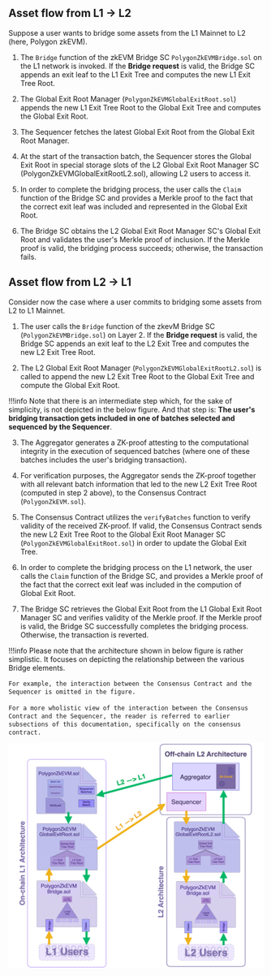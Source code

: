 ## Asset flow from L1 &rarr; L2

Suppose a user wants to bridge some assets from the L1 Mainnet to L2 (here, Polygon zkEVM).

1. The `Bridge` function of the zkEVM Bridge SC `PolygonZkEVMBridge.sol` on the L1 network is invoked. If the **Bridge request** is valid, the Bridge SC appends an exit leaf to the L1 Exit Tree and computes the new L1 Exit Tree Root.

2. The Global Exit Root Manager (`PolygonZkEVMGlobalExitRoot.sol`) appends the new L1 Exit Tree Root to the Global Exit Tree and computes the Global Exit Root.

3. The Sequencer fetches the latest Global Exit Root from the Global Exit Root Manager.

4. At the start of the transaction batch, the Sequencer stores the Global Exit Root in special storage slots of the L2 Global Exit Root Manager SC (PolygonZkEVMGlobalExitRootL2.sol), allowing L2 users to access it.

5. In order to complete the bridging process, the user calls the `Claim` function of the Bridge SC and provides a Merkle proof to the fact that the correct exit leaf was included and represented in the Global Exit Root.

6. The Bridge SC obtains the L2 Global Exit Root Manager SC's Global Exit Root and validates the user's Merkle proof of inclusion. If the Merkle proof is valid, the bridging process succeeds; otherwise, the transaction fails.

## Asset flow from L2 &rarr; L1

Consider now the case where a user commits to bridging some assets from L2 to L1 Mainnet.

1. The user calls the `Bridge` function of the zkevM Bridge SC (`PolygonZkEVMBridge.sol`) on Layer 2. If the **Bridge request** is valid, the Bridge SC appends an exit leaf to the L2 Exit Tree and computes the new L2 Exit Tree Root.

2. The L2 Global Exit Root Manager (`PolygonZkEVMGlobalExitRootL2.sol`) is called to append the new L2 Exit Tree Root to the Global Exit Tree and compute the Global Exit Root.

!!!info
    Note that there is an intermediate step which, for the sake of simplicity, is not depicted in the below figure. And that step is: **The user's bridging transaction gets included in one of batches selected and sequenced by the Sequencer**.

3. The Aggregator generates a ZK-proof attesting to the computational integrity in the execution of sequenced batches (where one of these batches includes the user's bridging transaction).

4. For verification purposes, the Aggregator sends the ZK-proof together with all relevant batch information that led to the new L2 Exit Tree Root (computed in step 2 above), to the Consensus Contract (`PolygonZkEVM.sol`).

5. The Consensus Contract utilizes the `verifyBatches` function to verify validity of the received ZK-proof. If valid, the Consensus Contract sends the new L2 Exit Tree Root to the Global Exit Root Manager SC (`PolygonZkEVMGlobalExitRoot.sol`) in order to update the Global Exit Tree.

6. In order to complete the bridging process on the L1 network, the user calls the `Claim` function of the Bridge SC, and provides a Merkle proof of the fact that the correct exit leaf was included in the compution of Global Exit Root.

7. The Bridge SC retrieves the Global Exit Root from the L1 Global Exit Root Manager SC and verifies validity of the Merkle proof. If the Merkle proof is valid, the Bridge SC successfully completes the bridging process. Otherwise, the transaction is reverted.

!!!info
    Please note that the architecture shown in below figure is rather simplistic. It focuses on depicting the relationship between the various Bridge elements.

    For example, the interaction between the Consensus Contract and the Sequencer is omitted in the figure.

    For a more wholistic view of the interaction between the Consensus Contract and the Sequencer, the reader is referred to earlier subsections of this documentation, specifically on the consensus contract.

![A end-to-end flow of assets between L1 and L2](../../../../img/zkEVM/06pzb-complete-asset-flow-l1-l2.png)
